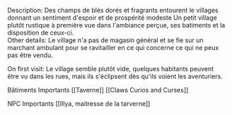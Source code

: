 Description:
	Des champs de blés dorés et fragrants entourent le villages donnant un sentiment d'espoir et de prospérité modeste
	Un petit village plutôt rustique à première vue dans l'ambiance perçue, ses batiments et la disposition de ceux-ci.  
Other details:
	Le village n'a pas de magasin général et se fie sur un marchant ambulant pour se ravitailler en ce qui concerne ce qui ne peux pas être vendu.

On first visit:
	Le village semble plutôt vide, quelques habitants peuvent être vu dans les rues, mais ils s'éclipsent dès qu'ils voient les aventuriers.

Bâtiments Importants 
	[[Taverne]]
	[[Claws Curios and Curses]]

NPC Importants
	[[Illya, maitresse de la tarverne]]
	